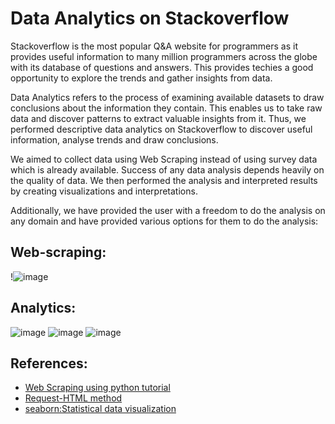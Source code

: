# Data Analytics on Stackoverflow

Stackoverflow is the most popular Q&A website for programmers as it provides useful information to many million programmers across the globe with its database of questions and answers. This provides techies a good opportunity to explore the trends and gather insights from data. 

Data Analytics refers to the process of examining available datasets to draw conclusions about the information they contain. This enables us to take raw data and discover patterns to extract valuable insights from it. Thus, we performed descriptive data analytics on Stackoverflow to discover useful information, analyse trends and draw conclusions. 

We aimed to collect data using Web Scraping instead of using survey data which is already available. Success of any data analysis depends heavily on the quality of data. We then performed the analysis and interpreted results by creating visualizations and interpretations.

Additionally, we have provided the user with a freedom to do the analysis on any domain and have provided various options for them to do the analysis:

## Web-scraping:
!![image](https://user-images.githubusercontent.com/51737416/143572143-fe65f3d0-ecda-448b-88bd-f5add02b2619.png)

## Analytics:
![image](https://user-images.githubusercontent.com/51737416/143451050-575c4a60-2c44-46d2-a31c-010b8c53df9b.png)
![image](https://user-images.githubusercontent.com/51737416/143435914-bd19bb4d-11d3-46ba-bd9c-3d7283f6702d.png)
![image](https://user-images.githubusercontent.com/51737416/143435891-2746067e-d435-4f38-b07a-5080160d2b68.png)

## References:
- [Web Scraping using python tutorial](https://automatetheboringstuff.com/2e/chapter12/)
- [Request-HTML method](https://docs.python-requests.org/projects/requests-html/en/latest/)
- [seaborn:Statistical data visualization](https://seaborn.pydata.org/)
